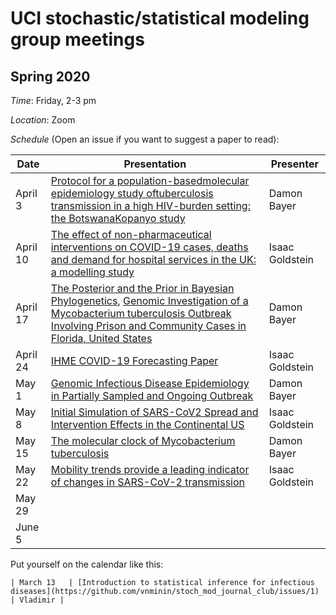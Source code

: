 # UCI stochastic/statistical modeling group meetings

## Spring 2020

*Time*: Friday, 2-3 pm

*Location*: Zoom

*Schedule* (Open an issue if you want to suggest a paper to read):

| Date   | Presentation   | Presenter    |
|--------|----------------|--------------|
| April 3  |  [Protocol for a population-basedmolecular epidemiology study oftuberculosis transmission in a high HIV-burden setting: the BotswanaKopanyo study](https://www.ncbi.nlm.nih.gov/pmc/articles/PMC4874111/)     |   Damon Bayer  |
| April 10  |[The effect of non-pharmaceutical interventions on COVID-19 cases, deaths and demand for hospital services in the UK: a modelling study](https://cmmid.github.io/topics/covid19/uk-scenario-modelling.html)  | Isaac Goldstein |
| April 17  |[The Posterior and the Prior in Bayesian Phylogenetics](https://www.annualreviews.org/doi/abs/10.1146/annurev.ecolsys.37.091305.110021), [Genomic Investigation of a Mycobacterium tuberculosis Outbreak Involving Prison and Community Cases in Florida, United States](http://www.ajtmh.org/content/journals/10.4269/ajtmh.17-0700;jsessionid=Y5mIkt--O1Mfp4wa3B7Zte30.ip-10-241-1-122)  | Damon Bayer |
| April 24 |[IHME COVID-19 Forecasting Paper](https://www.medrxiv.org/content/10.1101/2020.03.27.20043752v1) | Isaac Goldstein |
| May 1 |[Genomic Infectious Disease Epidemiology in Partially Sampled and Ongoing Outbreak](https://academic.oup.com/mbe/article/34/4/997/2919386) | Damon Bayer |
| May 8 |[Initial Simulation of SARS-CoV2 Spread and Intervention Effects in the Continental US](https://www.medrxiv.org/content/10.1101/2020.03.21.20040303v2) |  Isaac Goldstein|
| May 15 | [The molecular clock of Mycobacterium tuberculosis](https://doi.org/10.1371/journal.ppat.1008067) |              Damon Bayer |
| May 22 | [Mobility trends provide a leading indicator of changes in SARS-CoV-2 transmission](https://www.medrxiv.org/content/10.1101/2020.05.07.20094441v1)                |       Isaac Goldstein       |
| May 29 |                |              |
| June 5 |                |              |





Put yourself on the calendar like this:
```
| March 13   | [Introduction to statistical inference for infectious diseases](https://github.com/vnminin/stoch_mod_journal_club/issues/1) | Vladimir |
```
